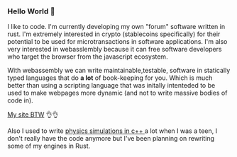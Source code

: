 ### Hello World 👋
I like to code. I'm currently developing my own "forum" software written in rust. I'm extremely interested in crypto (stablecoins specifically) for their potential to be used for microtransactions in software applications. I'm also very interested in webasslembly because it can free software developers who target the browser from the javascript ecosystem.

With webassembly we can write maintainable,testable, software in statically typed languages that do **a lot** of book-keeping for you. Which is much better than using a scripting language that was initally intenteded to be used to make webpages more dynamic (and not to write massive bodies of code in).

<a href="https://www.blackbot.club">My site BTW</a> 👌👌

Also I used to write <a href="https://www.youtube.com/@thecoast47/videos"> physics simulations in c++ </a> a lot when I was a teen, I don't really have the code anymore but I've been planning on rewriting some of my engines in Rust.

<!--
**K-C-DaCosta/K-C-DaCosta** is a ✨ _special_ ✨ repository because its `README.md` (this file) appears on your GitHub profile.

Here are some ideas to get you started:

- 🔭 I’m currently working on ...
- 🌱 I’m currently learning ...
- 👯 I’m looking to collaborate on ...
- 🤔 I’m looking for help with ...
- 💬 Ask me about ...
- 📫 How to reach me: ...
- 😄 Pronouns: ...
- ⚡ Fun fact: ...
-->
